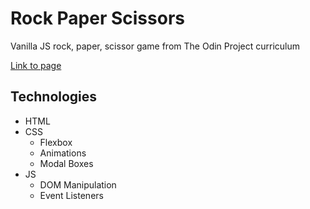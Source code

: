# Rock Paper Scissors
Vanilla JS rock, paper, scissor game from The Odin Project curriculum

[Link to page](https://drrckchng.github.io/Rock-Paper-Scissors/)

## Technologies
- HTML
- CSS
    - Flexbox
    - Animations
    - Modal Boxes
- JS
    - DOM Manipulation
    - Event Listeners
